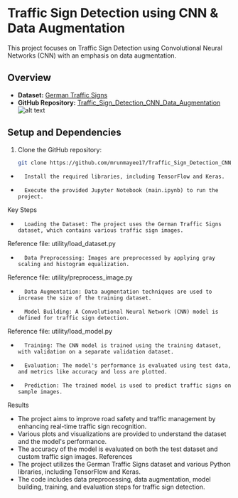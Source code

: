 # Traffic Sign Detection using CNN & Data Augmentation

This project focuses on Traffic Sign Detection using Convolutional Neural Networks (CNN) with an emphasis on data augmentation.

## Overview

- **Dataset:** [German Traffic Signs](https://bitbucket.org/jadslim/german-traffic-signs)
- **GitHub Repository:** [Traffic_Sign_Detection_CNN_Data_Augmentation](https://github.com/mrunmayee17/Traffic_Sign_Detection_CNN_Data_Augmentation.git)
![alt text](https://drive.google.com/file/d/16C_tlg0qgx8qGkDzXq9MW0BxOg03BYMr/view?usp=drive_link)
## Setup and Dependencies

1. Clone the GitHub repository:

   ```bash
   git clone https://github.com/mrunmayee17/Traffic_Sign_Detection_CNN_Data_Augmentation.git

* 		Install the required libraries, including TensorFlow and Keras.
* 		Execute the provided Jupyter Notebook (main.ipynb) to run the project.
Key Steps
* 		Loading the Dataset: The project uses the German Traffic Signs dataset, which contains various traffic sign images.
Reference file: utility/load_dataset.py 
* 		Data Preprocessing: Images are preprocessed by applying gray scaling and histogram equalization.
Reference file: utility/preprocess_image.py 
* 		Data Augmentation: Data augmentation techniques are used to increase the size of the training dataset.
* 		Model Building: A Convolutional Neural Network (CNN) model is defined for traffic sign detection.
Reference file: utility/load_model.py 
* 		Training: The CNN model is trained using the training dataset, with validation on a separate validation dataset.
* 		Evaluation: The model's performance is evaluated using test data, and metrics like accuracy and loss are plotted.
* 		Prediction: The trained model is used to predict traffic signs on sample images.
Results
* The project aims to improve road safety and traffic management by enhancing real-time traffic sign recognition.
* Various plots and visualizations are provided to understand the dataset and the model's performance.
* The accuracy of the model is evaluated on both the test dataset and custom traffic sign images.
References
* The project utilizes the German Traffic Signs dataset and various Python libraries, including TensorFlow and Keras.
* The code includes data preprocessing, data augmentation, model building, training, and evaluation steps for traffic sign detection.

